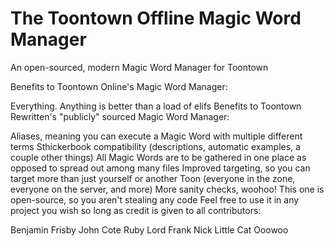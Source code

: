 # The Toontown Offline Magic Word Manager

An open-sourced, modern Magic Word Manager for Toontown

Benefits to Toontown Online's Magic Word Manager:

Everything. Anything is better than a load of elifs
Benefits to Toontown Rewritten's "publicly" sourced Magic Word Manager:

Aliases, meaning you can execute a Magic Word with multiple different terms
Sthickerbook compatibility (descriptions, automatic examples, a couple other things)
All Magic Words are to be gathered in one place as opposed to spread out among many files
Improved targeting, so you can target more than just yourself or another Toon (everyone in the zone, everyone on the server, and more)
More sanity checks, woohoo!
This one is open-source, so you aren't stealing any code
Feel free to use it in any project you wish so long as credit is given to all contributors:

Benjamin Frisby
John Cote
Ruby Lord
Frank
Nick
Little Cat
Ooowoo
